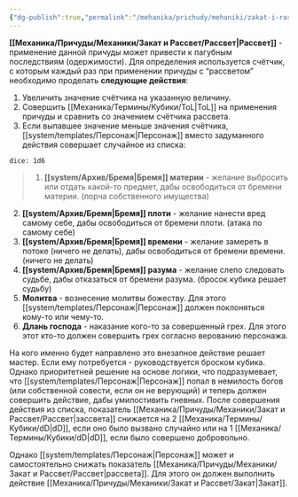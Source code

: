 ```yaml
---
{"dg-publish":true,"permalink":"/mehanika/prichudy/mehaniki/zakat-i-rassvet/rassvet/"}
---
```


**[[Механика/Причуды/Механики/Закат и Рассвет/Рассвет\|Рассвет]]** - применение данной причуды может привести к пагубным последствиям (одержимости). Для определения используется счётчик, с которым каждый раз при применении причуды с “рассветом” необходимо проделать **следующие действия**:
1. Увеличить значение счётчика на указанную величину.
2. Совершить [[Механика/Термины/Кубики/ToL\|ToL]] на применения причуды и сравнить со значением счётчика рассвета.
3. Если выпавшее значение меньше значения счётчика, [[system/templates/Персонаж\|Персонаж]] вместо задуманного действия совершает случайное из списка:

`dice: 1d6`

>1. **[[system/Архив/Бремя\|Бремя]] материи** - желание выбросить или отдать какой-то предмет, дабы освободиться от бремени материи. (порча собственного имущества)
2. **[[system/Архив/Бремя\|Бремя]] плоти** - желание нанести вред самому себе, дабы освободиться от бремени плоти. (атака по самому себе)
3. **[[system/Архив/Бремя\|Бремя]] времени** - желание замереть в потоке (ничего не делать), дабы освободиться от бремени времени. (ничего не делать)
4. **[[system/Архив/Бремя\|Бремя]] разума** - желание слепо следовать судьбе, дабы отказаться от бремени разума. (бросок кубика решает судьбу)
5. **Молитва** - вознесение молитвы божеству. Для этого [[system/templates/Персонаж\|Персонаж]] должен поклоняться кому-то или чему-то. 
6. **Длань господа** - наказание кого-то за совершенный грех. Для этого этот кто-то должен совершить грех согласно верованию персонажа.

На кого именно будет направлено это внезапное действие решает мастер. Если ему потребуется - руководствуется броском кубика. Однако приоритетней решение на основе логики, что подразумевает, что [[system/templates/Персонаж\|Персонаж]] попал в немилость богов (или собственной совести, если он не верующий) и теперь должен совершить действие, дабы умилостивить гневных. 
После совершения действия из списка, показатель [[Механика/Причуды/Механики/Закат и Рассвет/Рассвет\|зассвета]] снижается на 2 [[Механика/Термины/Кубики/dD\|dD]], если оно было вызвано случайно или на 1 [[Механика/Термины/Кубики/dD\|dD]], если было совершено добровольно. 

Однако [[system/templates/Персонаж\|Персонаж]] может и самостоятельно снижать показатель [[Механика/Причуды/Механики/Закат и Рассвет/Рассвет\|рассвета]]. Для этого он должен выполнить действие [[Механика/Причуды/Механики/Закат и Рассвет/Закат\|Закат]].